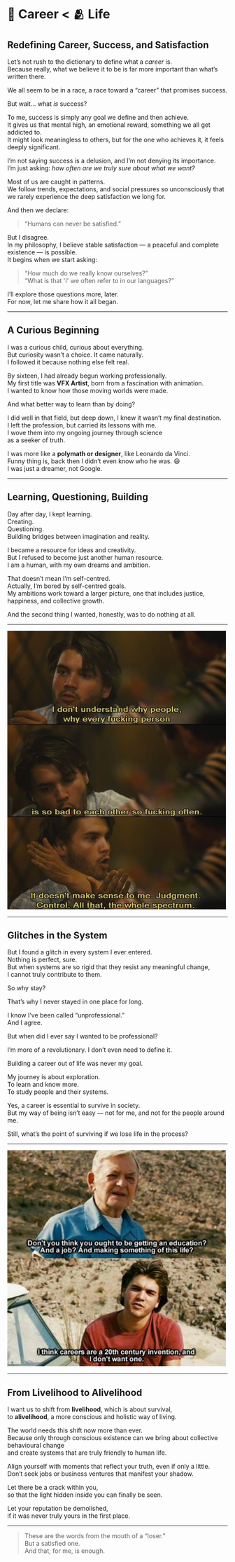 # 🧞 Career < 🫂 Life

## Redefining Career, Success, and Satisfaction

Let’s not rush to the dictionary to define what a *career* is.  
Because really, what we believe it to be is far more important than what’s written there.

We all seem to be in a race, a race toward a “career” that promises success.

But wait… what *is* success?

To me, success is simply any goal we define and then achieve.  
It gives us that mental high, an emotional reward, something we all get addicted to.  
It might look meaningless to others, but for the one who achieves it, it feels deeply significant.

I’m not saying success is a delusion, and I’m not denying its importance.  
I’m just asking: *how often are we truly sure about what we want?*

Most of us are caught in patterns.  
We follow trends, expectations, and social pressures so unconsciously that we rarely experience the deep satisfaction we long for.

And then we declare:  
> “Humans can never be satisfied.”

But I disagree.  
In my philosophy, I believe stable satisfaction — a peaceful and complete existence — is possible.  
It begins when we start asking:

> “How much do we really know ourselves?”  
> “What is that 'I' we often refer to in our languages?”

I’ll explore those questions more, later.  
For now, let me share how it all began.

---

## A Curious Beginning

I was a curious child, curious about everything.  
But curiosity wasn’t a choice. It came naturally.  
I followed it because nothing else felt real.

By sixteen, I had already begun working professionally.  
My first title was **VFX Artist**, born from a fascination with animation.  
I wanted to know how those moving worlds were made.

And what better way to learn than by doing?

I did well in that field, but deep down, I knew it wasn’t my final destination.  
I left the profession, but carried its lessons with me.  
I wove them into my ongoing journey through science  
as a seeker of truth.

I was more like a **polymath or designer**, like Leonardo da Vinci.  
Funny thing is, back then I didn’t even know who he was. 😄  
I was just a dreamer, not Google.

---

## Learning, Questioning, Building

Day after day, I kept learning.  
Creating.  
Questioning.  
Building bridges between imagination and reality.

I became a resource for ideas and creativity.  
But I refused to become just another human resource.  
I am a human, with my own dreams and ambition.

That doesn’t mean I’m self-centred.  
Actually, I’m bored by self-centred goals.  
My ambitions work toward a larger picture, one that includes justice, happiness, and collective growth.

And the second thing I wanted, honestly, was to do nothing at all.

---

![Scene from 'Into the Wild'](./assets/images/intothewildsocietyscene.jpg)

---

## Glitches in the System

But I found a glitch in every system I ever entered.  
Nothing is perfect, sure.  
But when systems are so rigid that they resist any meaningful change,  
I cannot truly contribute to them.

So why stay?

That’s why I never stayed in one place for long.

I know I’ve been called “unprofessional.”  
And I agree.

But when did I ever say I wanted to be professional?

I’m more of a revolutionary. I don’t even need to define it.

Building a career out of life was never my goal.

My journey is about exploration.  
To learn and know more.  
To study people and their systems.

Yes, a career is essential to survive in society.  
But my way of being isn’t easy — not for me, and not for the people around me.

Still, what’s the point of surviving if we lose life in the process?

---

![Scene from 'Into the Wild'](./assets/images/intothewildcareerscene.jpeg)

---
## From Livelihood to Alivelihood

I want us to shift from **livelihood**, which is about survival,  
to **alivelihood**, a more conscious and holistic way of living.

The world needs this shift now more than ever.  
Because only through conscious existence can we bring about collective behavioural change  
and create systems that are truly friendly to human life.

Align yourself with moments that reflect your truth, even if only a little.  
Don’t seek jobs or business ventures that manifest your shadow.

Let there be a crack within you,  
so that the light hidden inside you can finally be seen.

Let your reputation be demolished,  
if it was never truly yours in the first place.

---

> These are the words from the mouth of a “loser.”  
> But a satisfied one.  
> And that, for me, is enough.